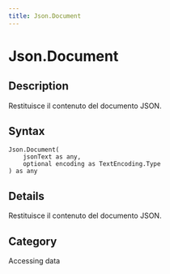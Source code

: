 ```yaml
---
title: Json.Document
---
```


# Json.Document


## Description

Restituisce il contenuto del documento JSON.


## Syntax

```powerquery
Json.Document(
    jsonText as any,
    optional encoding as TextEncoding.Type
) as any
```


## Details

Restituisce il contenuto del documento JSON.



## Category
Accessing data
